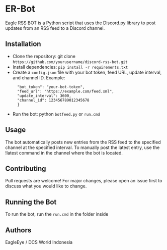 # ER-Bot
Eagle RSS BOT is a Python script that uses the Discord.py library to post updates from an RSS feed to a Discord channel.

## Installation
* Clone the repository: git clone `https://github.com/yourusername/discord-rss-bot.git`
* Install dependencies: `pip install -r requirements.txt`
* Create a `config.json` file with your bot token, feed URL, update interval, and channel ID. Example:
  ```{
    "bot_token": "your-bot-token",
    "feed_url": "https://example.com/feed.xml",
    "update_interval": 3600,
    "channel_id": 123456789012345678
    }
    ```
* Run the bot: python `botfeed.py` or `run.cmd`

## Usage
The bot automatically posts new entries from the RSS feed to the specified channel at the specified interval. To manually post the latest entry, use the !latest command in the channel where the bot is located.

## Contributing
Pull requests are welcome! For major changes, please open an issue first to discuss what you would like to change.

## Running the Bot
To run the bot, run the `run.cmd` in the folder inside


## Authors
EagleEye / DCS World Indonesia
